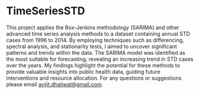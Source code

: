 # TimeSeriesSTD

This project applies the Box-Jenkins methodology (SARIMA) and other advanced time series analysis methods to a dataset containing annual STD cases from 1996 to 2014. By employing techniques such as differencing, spectral analysis, and stationarity tests, I aimed to uncover significant patterns and trends within the data. The SARIMA model was identified as the most suitable for forecasting, revealing an increasing trend in STD cases over the years. My findings highlight the potential for these methods to provide valuable insights into public health data, guiding future interventions and resource allocation.
For any questions or suggestions please email avijit.dhaliwal@gmail.com.
